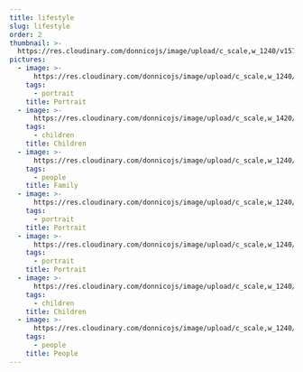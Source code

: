 ```yaml
---
title: lifestyle
slug: lifestyle
order: 2
thumbnail: >-
  https://res.cloudinary.com/donnicojs/image/upload/c_scale,w_1240/v1576419118/lifestyle/Lifestyle_-_Featured_Photo_k0sjmy.jpg
pictures:
  - image: >-
      https://res.cloudinary.com/donnicojs/image/upload/c_scale,w_1240/v1573303098/lifestyle/001_-_Copy_q8rwez.jpg
    tags:
      - portrait
    title: Portrait
  - image: >-
      https://res.cloudinary.com/donnicojs/image/upload/c_scale,w_1420/v1576416559/lifestyle/DSC_6192_edited_wglovv.jpg
    tags:
      - children
    title: Children
  - image: >-
      https://res.cloudinary.com/donnicojs/image/upload/c_scale,w_1240/v1576417356/lifestyle/Lifestyle_003_-_Family_zndx9b.jpg
    tags:
      - people
    title: Family
  - image: >-
      https://res.cloudinary.com/donnicojs/image/upload/c_scale,w_1240/v1576417975/lifestyle/Lifestyle_004_-_Portrait_ggtw2z.jpg
    tags:
      - portrait
    title: Portrait
  - image: >-
      https://res.cloudinary.com/donnicojs/image/upload/c_scale,w_1240/v1559493753/lifestyle/20369870_1539689922771954_1152943125629971314_o.jpg_qe3wgl.jpg
    tags:
      - portrait
    title: Portrait
  - image: >-
      https://res.cloudinary.com/donnicojs/image/upload/c_scale,w_1240/v1573302633/lifestyle/DSC_3909_edited_nb5a2p.jpg
    tags:
      - children
    title: Children
  - image: >-
      https://res.cloudinary.com/donnicojs/image/upload/c_scale,w_1240/v1576418219/lifestyle/Lifestyle_007_-_Family_amnyer.jpg
    tags:
      - people
    title: People
---
```


